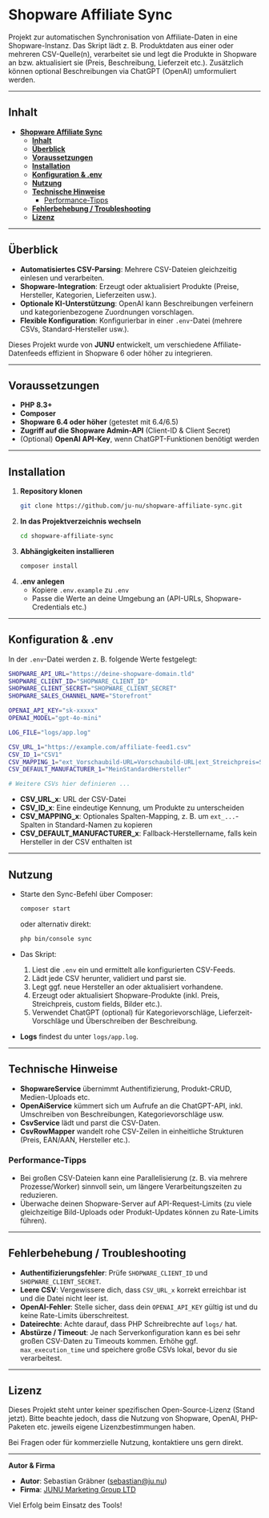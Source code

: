 # **Shopware Affiliate Sync**

Projekt zur automatischen Synchronisation von Affiliate-Daten in eine Shopware-Instanz. Das Skript lädt z. B. Produktdaten aus einer oder mehreren CSV-Quelle(n), verarbeitet sie und legt die Produkte in Shopware an bzw. aktualisiert sie (Preis, Beschreibung, Lieferzeit etc.). Zusätzlich können optional Beschreibungen via ChatGPT (OpenAI) umformuliert werden.

---

## **Inhalt**

- [**Shopware Affiliate Sync**](#shopware-affiliate-sync)
  - [**Inhalt**](#inhalt)
  - [**Überblick**](#überblick)
  - [**Voraussetzungen**](#voraussetzungen)
  - [**Installation**](#installation)
  - [**Konfiguration \& .env**](#konfiguration--env)
  - [**Nutzung**](#nutzung)
  - [**Technische Hinweise**](#technische-hinweise)
    - [Performance-Tipps](#performance-tipps)
  - [**Fehlerbehebung / Troubleshooting**](#fehlerbehebung--troubleshooting)
  - [**Lizenz**](#lizenz)

---

## **Überblick**

- **Automatisiertes CSV-Parsing**: Mehrere CSV-Dateien gleichzeitig einlesen und verarbeiten.  
- **Shopware-Integration**: Erzeugt oder aktualisiert Produkte (Preise, Hersteller, Kategorien, Lieferzeiten usw.).  
- **Optionale KI-Unterstützung**: OpenAI kann Beschreibungen verfeinern und kategorienbezogene Zuordnungen vorschlagen.  
- **Flexible Konfiguration**: Konfigurierbar in einer `.env`-Datei (mehrere CSVs, Standard-Hersteller usw.).  

Dieses Projekt wurde von **JUNU** entwickelt, um verschiedene Affiliate-Datenfeeds effizient in Shopware 6 oder höher zu integrieren.

---

## **Voraussetzungen**

- **PHP 8.3+**
- **Composer**  
- **Shopware 6.4 oder höher** (getestet mit 6.4/6.5)  
- **Zugriff auf die Shopware Admin-API** (Client-ID & Client Secret)  
- (Optional) **OpenAI API-Key**, wenn ChatGPT-Funktionen benötigt werden  

---

## **Installation**

1. **Repository klonen**  
   ```bash
   git clone https://github.com/ju-nu/shopware-affiliate-sync.git
   ```
2. **In das Projektverzeichnis wechseln**  
   ```bash
   cd shopware-affiliate-sync
   ```
3. **Abhängigkeiten installieren**  
   ```bash
   composer install
   ```
4. **.env anlegen**  
   - Kopiere `.env.example` zu `.env`  
   - Passe die Werte an deine Umgebung an (API-URLs, Shopware-Credentials etc.)  

---

## **Konfiguration & .env**

In der `.env`-Datei werden z. B. folgende Werte festgelegt:

```bash
SHOPWARE_API_URL="https://deine-shopware-domain.tld"
SHOPWARE_CLIENT_ID="SHOPWARE_CLIENT_ID"
SHOPWARE_CLIENT_SECRET="SHOPWARE_CLIENT_SECRET"
SHOPWARE_SALES_CHANNEL_NAME="Storefront"

OPENAI_API_KEY="sk-xxxxx"
OPENAI_MODEL="gpt-4o-mini"

LOG_FILE="logs/app.log"

CSV_URL_1="https://example.com/affiliate-feed1.csv"
CSV_ID_1="CSV1"
CSV_MAPPING_1="ext_Vorschaubild-URL=Vorschaubild-URL|ext_Streichpreis=Streichpreis"
CSV_DEFAULT_MANUFACTURER_1="MeinStandardHersteller"

# Weitere CSVs hier definieren ...
```

- **CSV_URL_x**: URL der CSV-Datei  
- **CSV_ID_x**: Eine eindeutige Kennung, um Produkte zu unterscheiden  
- **CSV_MAPPING_x**: Optionales Spalten-Mapping, z. B. um `ext_...`-Spalten in Standard-Namen zu kopieren  
- **CSV_DEFAULT_MANUFACTURER_x**: Fallback-Herstellername, falls kein Hersteller in der CSV enthalten ist  

---

## **Nutzung**

- Starte den Sync-Befehl über Composer:
  ```bash
  composer start
  ```
  oder alternativ direkt:
  ```bash
  php bin/console sync
  ```

- Das Skript:
  1. Liest die `.env` ein und ermittelt alle konfigurierten CSV-Feeds.  
  2. Lädt jede CSV herunter, validiert und parst sie.  
  3. Legt ggf. neue Hersteller an oder aktualisiert vorhandene.  
  4. Erzeugt oder aktualisiert Shopware-Produkte (inkl. Preis, Streichpreis, custom fields, Bilder etc.).  
  5. Verwendet ChatGPT (optional) für Kategorievorschläge, Lieferzeit-Vorschläge und Überschreiben der Beschreibung.  

- **Logs** findest du unter `logs/app.log`.  

---

## **Technische Hinweise**

- **ShopwareService** übernimmt Authentifizierung, Produkt-CRUD, Medien-Uploads etc.  
- **OpenAiService** kümmert sich um Aufrufe an die ChatGPT-API, inkl. Umschreiben von Beschreibungen, Kategorievorschläge usw.  
- **CsvService** lädt und parst die CSV-Daten.  
- **CsvRowMapper** wandelt rohe CSV-Zeilen in einheitliche Strukturen (Preis, EAN/AAN, Hersteller etc.).  

### Performance-Tipps

- Bei großen CSV-Dateien kann eine Parallelisierung (z. B. via mehrere Prozesse/Worker) sinnvoll sein, um längere Verarbeitungszeiten zu reduzieren.  
- Überwache deinen Shopware-Server auf API-Request-Limits (zu viele gleichzeitige Bild-Uploads oder Produkt-Updates können zu Rate-Limits führen).  

---

## **Fehlerbehebung / Troubleshooting**

- **Authentifizierungsfehler**: Prüfe `SHOPWARE_CLIENT_ID` und `SHOPWARE_CLIENT_SECRET`.  
- **Leere CSV**: Vergewissere dich, dass `CSV_URL_x` korrekt erreichbar ist und die Datei nicht leer ist.  
- **OpenAI-Fehler**: Stelle sicher, dass dein `OPENAI_API_KEY` gültig ist und du keine Rate-Limits überschreitest.  
- **Dateirechte**: Achte darauf, dass PHP Schreibrechte auf `logs/` hat.  
- **Abstürze / Timeout**: Je nach Serverkonfiguration kann es bei sehr großen CSV-Daten zu Timeouts kommen. Erhöhe ggf. `max_execution_time` und speichere große CSVs lokal, bevor du sie verarbeitest.  

---

## **Lizenz**

Dieses Projekt steht unter keiner spezifischen Open-Source-Lizenz (Stand jetzt). Bitte beachte jedoch, dass die Nutzung von Shopware, OpenAI, PHP-Paketen etc. jeweils eigene Lizenzbestimmungen haben.  

Bei Fragen oder für kommerzielle Nutzung, kontaktiere uns gern direkt.

---

**Autor & Firma**  
- **Autor**: Sebastian Gräbner (sebastian@ju.nu)  
- **Firma**: [JUNU Marketing Group LTD](https://github.com/ju-nu)  

Viel Erfolg beim Einsatz des Tools!  